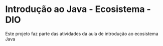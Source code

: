 # Introdução ao Java - Ecosistema - DIO
Este projeto faz parte das atividades da aula de introdução ao
ecosistema Java


